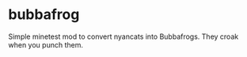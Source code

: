 # bubbafrog

Simple minetest mod to convert nyancats into Bubbafrogs. They croak when you punch them.  
